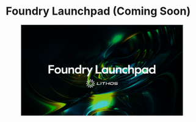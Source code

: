 # Foundry Launchpad (Coming Soon)

<figure><img src="../.gitbook/assets/13_Foundry Launchpad.png" alt=""><figcaption></figcaption></figure>
